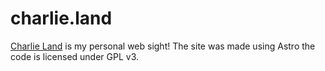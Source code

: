 # charlie.land

[Charlie Land](https://charlie.land) is my personal web sight! The site was made using Astro the code is licensed under GPL v3.
